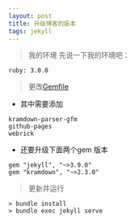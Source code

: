 ```yaml
---
layout: post
title: 升级博客的版本
tags: jekyll
---
```

> 我的环境
先说一下我的环境吧：
```
ruby: 3.0.0
```

> 更改[Gemfile](https://github.com/JackLovel/JackLovel.github.io/blob/master/Gemfile) 

- 其中需要添加 
```
kramdown-parser-gfm
github-pages
webrick
```

- 还要升级下面两个gem 版本
```
gem "jekyll", "~>3.9.0" 
gem "kramdown", "~>2.3.0"
```

> 更新并运行
```
> bundle install
> bundle exec jekyll serve
```
